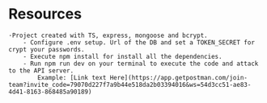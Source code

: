 # Resources

    ·Project created with TS, express, mongoose and bcrypt.
        - Configure .env setup. Url of the DB and set a TOKEN_SECRET for crypt your passwords.
        - Execute npm install for install all the dependencies.
        - Run npm run dev on your terminal to execute the code and attack to the API server. 
            Example: [Link text Here](https://app.getpostman.com/join-team?invite_code=79070d227f7a9b44e518da2b03394016&ws=54d3cc51-ae83-4d41-8163-868485a90189)
